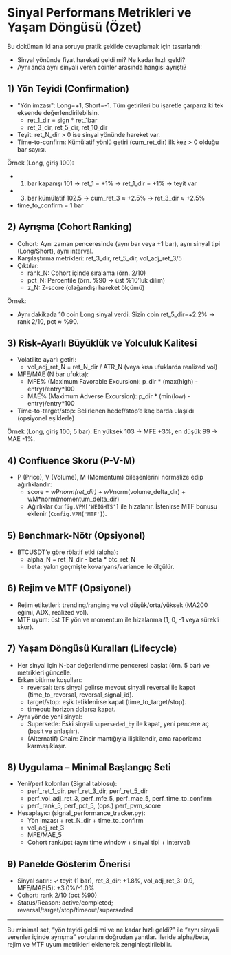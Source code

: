 # Sinyal Performans Metrikleri ve Yaşam Döngüsü (Özet)

Bu doküman iki ana soruyu pratik şekilde cevaplamak için tasarlandı:

- Sinyal yönünde fiyat hareketi geldi mi? Ne kadar hızlı geldi?
- Aynı anda aynı sinyali veren coinler arasında hangisi ayrıştı?

## 1) Yön Teyidi (Confirmation)

- "Yön imzası": Long=+1, Short=-1. Tüm getirileri bu işaretle çarparız ki tek eksende değerlendirilebilsin.
  - ret_1_dir = sign * ret_1bar
  - ret_3_dir, ret_5_dir, ret_10_dir
- Teyit: ret_N_dir > 0 ise sinyal yönünde hareket var.
- Time-to-confirm: Kümülatif yönlü getiri (cum_ret_dir) ilk kez > 0 olduğu bar sayısı.

Örnek (Long, giriş 100):
- 1. bar kapanışı 101 → ret_1 = +1% → ret_1_dir = +1% → teyit var
- 3. bar kümülatif 102.5 → cum_ret_3 ≈ +2.5% → ret_3_dir ≈ +2.5%
- time_to_confirm = 1 bar

## 2) Ayrışma (Cohort Ranking)

- Cohort: Aynı zaman penceresinde (aynı bar veya ±1 bar), aynı sinyal tipi (Long/Short), aynı interval.
- Karşılaştırma metrikleri: ret_3_dir, ret_5_dir, vol_adj_ret_3/5
- Çıktılar:
  - rank_N: Cohort içinde sıralama (örn. 2/10)
  - pct_N: Percentile (örn. %90 → üst %10’luk dilim)
  - z_N: Z-score (olağandışı hareket ölçümü)

Örnek:
- Aynı dakikada 10 coin Long sinyal verdi. Sizin coin ret_5_dir=+2.2% → rank 2/10, pct ≈ %90.

## 3) Risk-Ayarlı Büyüklük ve Yolculuk Kalitesi

- Volatilite ayarlı getiri:
  - vol_adj_ret_N = ret_N_dir / ATR_N (veya kısa ufuklarda realized vol)
- MFE/MAE (N bar ufukta):
  - MFE% (Maximum Favorable Excursion): p_dir * (max(high) - entry)/entry*100
  - MAE% (Maximum Adverse Excursion): p_dir * (min(low) - entry)/entry*100
- Time-to-target/stop: Belirlenen hedef/stop’e kaç barda ulaşıldı (opsiyonel eşiklerle)

Örnek (Long, giriş 100; 5 bar): En yüksek 103 → MFE +3%, en düşük 99 → MAE -1%.

## 4) Confluence Skoru (P-V-M)

- P (Price), V (Volume), M (Momentum) bileşenlerini normalize edip ağırlıklandır:
  - score = wP*norm(ret_dir) + wV*norm(volume_delta_dir) + wM*norm(momentum_delta_dir)
  - Ağırlıklar `Config.VPM['WEIGHTS']` ile hizalanır. İstenirse MTF bonusu eklenir (`Config.VPM['MTF']`).

## 5) Benchmark-Nötr (Opsiyonel)

- BTCUSDT’e göre rölatif etki (alpha):
  - alpha_N = ret_N_dir - beta * btc_ret_N
  - beta: yakın geçmişte kovaryans/variance ile ölçülür.

## 6) Rejim ve MTF (Opsiyonel)

- Rejim etiketleri: trending/ranging ve vol düşük/orta/yüksek (MA200 eğimi, ADX, realized vol).
- MTF uyum: üst TF yön ve momentum ile hizalanma (1, 0, -1 veya sürekli skor).

## 7) Yaşam Döngüsü Kuralları (Lifecycle)

- Her sinyal için N-bar değerlendirme penceresi başlat (örn. 5 bar) ve metrikleri güncelle.
- Erken bitirme koşulları:
  - reversal: ters sinyal gelirse mevcut sinyali reversal ile kapat (time_to_reversal, reversal_signal_id).
  - target/stop: eşik tetiklenirse kapat (time_to_target/stop).
  - timeout: horizon dolarsa kapat.
- Aynı yönde yeni sinyal:
  - Supersede: Eski sinyali `superseded_by` ile kapat, yeni pencere aç (basit ve anlaşılır).
  - (Alternatif) Chain: Zincir mantığıyla ilişkilendir, ama raporlama karmaşıklaşır.

## 8) Uygulama – Minimal Başlangıç Seti

- Yeni/perf kolonları (Signal tablosu):
  - perf_ret_1_dir, perf_ret_3_dir, perf_ret_5_dir
  - perf_vol_adj_ret_3, perf_mfe_5, perf_mae_5, perf_time_to_confirm
  - perf_rank_5, perf_pct_5, (ops.) perf_pvm_score
- Hesaplayıcı (signal_performance_tracker.py):
  - Yön imzası + ret_N_dir + time_to_confirm
  - vol_adj_ret_3
  - MFE/MAE_5
  - Cohort rank/pct (aynı time window + sinyal tipi + interval)

## 9) Panelde Gösterim Önerisi

- Sinyal satırı: ✓ teyit (1 bar), ret_3_dir: +1.8%, vol_adj_ret_3: 0.9, MFE/MAE(5): +3.0%/-1.0%
- Cohort: rank 2/10 (pct %90)
- Status/Reason: active/completed; reversal/target/stop/timeout/superseded

---
Bu minimal set, “yön teyidi geldi mi ve ne kadar hızlı geldi?” ile “aynı sinyali verenler içinde ayrışma” sorularını doğrudan yanıtlar. İleride alpha/beta, rejim ve MTF uyum metrikleri eklenerek zenginleştirilebilir.
